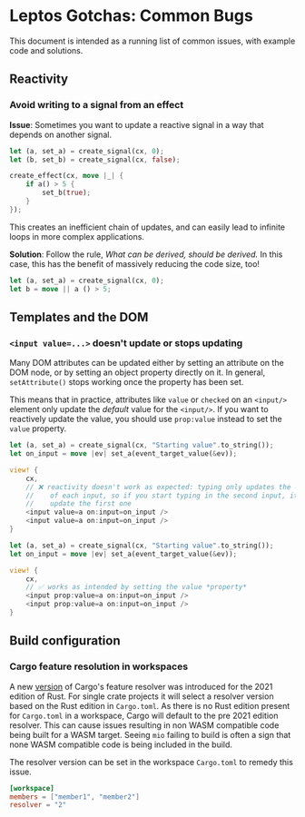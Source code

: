 # Leptos Gotchas: Common Bugs

This document is intended as a running list of common issues, with example code and solutions.

## Reactivity

### Avoid writing to a signal from an effect

**Issue**: Sometimes you want to update a reactive signal in a way that depends on another signal.

```rust
let (a, set_a) = create_signal(cx, 0);
let (b, set_b) = create_signal(cx, false);

create_effect(cx, move |_| {
	if a() > 5 {
		set_b(true);
	}
});
```

This creates an inefficient chain of updates, and can easily lead to infinite loops in more complex applications.

**Solution**: Follow the rule, _What can be derived, should be derived._ In this case, this has the benefit of massively reducing the code size, too!

```rust
let (a, set_a) = create_signal(cx, 0);
let b = move || a () > 5;
```

## Templates and the DOM

### `<input value=...>` doesn't update or stops updating

Many DOM attributes can be updated either by setting an attribute on the DOM node, or by setting an object property directly on it. In general, `setAttribute()` stops working once the property has been set.

This means that in practice, attributes like `value` or `checked` on an `<input/>` element only update the _default_ value for the `<input/>`. If you want to reactively update the value, you should use `prop:value` instead to set the `value` property.

```rust
let (a, set_a) = create_signal(cx, "Starting value".to_string());
let on_input = move |ev| set_a(event_target_value(&ev));

view! {
	cx,
	// ❌ reactivity doesn't work as expected: typing only updates the default
	//    of each input, so if you start typing in the second input, it won't
	//    update the first one
	<input value=a on:input=on_input />
	<input value=a on:input=on_input />
}
```

```rust
let (a, set_a) = create_signal(cx, "Starting value".to_string());
let on_input = move |ev| set_a(event_target_value(&ev));

view! {
	cx,
	// ✅ works as intended by setting the value *property*
	<input prop:value=a on:input=on_input />
	<input prop:value=a on:input=on_input />
}
```

## Build configuration

### Cargo feature resolution in workspaces

A new [version](https://doc.rust-lang.org/cargo/reference/resolver.html#resolver-versions) of Cargo's feature resolver was introduced for the 2021 edition of Rust.
For single crate projects it will select a resolver version based on the Rust edition in `Cargo.toml`. As there is no Rust edition present for `Cargo.toml` in a workspace, Cargo will default to the pre 2021 edition resolver.
This can cause issues resulting in non WASM compatible code being built for a WASM target. Seeing `mio` failing to build is often a sign that none WASM compatible code is being included in the build.

The resolver version can be set in the workspace `Cargo.toml` to remedy this issue.

```toml
[workspace]
members = ["member1", "member2"]
resolver = "2"
```
